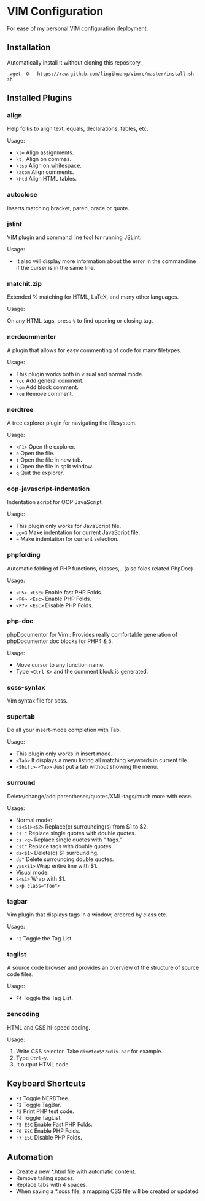 VIM Configuration
==========================
For ease of my personal VIM configuration deployment.

Installation
------------
Automatically install it without cloning this repository.

     wget -O - https://raw.github.com/lingihuang/vimrc/master/install.sh | sh

Installed Plugins
------------------
### align
Help folks to align text, equals, declarations, tables, etc.

Usage:

* ``\t=`` Align assignments.
* ``\t,`` Align on commas.
* ``\tsp`` Align on whitespace.
* ``\acom`` Align comments.
* ``\Htd`` Align HTML tables.

### autoclose
Inserts matching bracket, paren, brace or quote.

### jslint
VIM plugin and command line tool for running JSLint.

Usage:

* It also will display more information about the error in the commandline if the curser is in the same line.

### matchit.zip
Extended % matching for HTML, LaTeX, and many other languages.

Usage:

On any HTML tags, press ``%`` to find opening or closing tag.

### nerdcommenter
A plugin that allows for easy commenting of code for many filetypes.

Usage:

* This plugin works both in visual and normal mode.
* ``\cc``  Add general comment.
* ``\cm``  Add block comment.   
* ``\cu``  Remove comment.

### nerdtree
A tree explorer plugin for navigating the filesystem.

Usage:

* ``<F1>`` Open the explorer.
* ``o`` Open the file.
* ``t`` Open the file in new tab.
* ``i`` Open the file in split window.
* ``q`` Quit the explorer.

### oop-javascript-indentation
Indentation script for OOP JavaScript.

Usage: 

* This plugin only works for JavaScript file.
* ``gg=G`` Make indentation for current JavaScript file.
* ``=`` Make indentation for current selection.

### phpfolding
Automatic folding of PHP functions, classes,.. (also folds related PhpDoc) 

Usage:

* ```<F5> <Esc>``` Enable fast PHP Folds.
* ```<F6> <Esc>``` Enable PHP Folds.
* ```<F7> <Esc>``` Disable PHP Folds. 

### php-doc
phpDocumentor for Vim : Provides really comfortable generation of phpDocumentor doc blocks for PHP4 & 5. 

Usage:

* Move cursor to any function name.
* Type ```<Ctrl-K>``` and the comment block is generated.

### scss-syntax
Vim syntax file for scss.

### supertab
Do all your insert-mode completion with Tab.

Usage:

* This plugin only works in insert mode.
* ```<Tab>``` It displays a menu listing all matching keywords in current file.
* ```<Shift>-<Tab>``` Just put a tab without showing the menu.

### surround
Delete/change/add parentheses/quotes/XML-tags/much more with ease.

Usage:

* Normal mode:
 * ``cs<$1><$2>`` Replace(c) surrounding(s) from $1 to $2. 
  * ``cs'"`` Replace single quotes with double quotes. 
  * ``cs'<q>`` Replace single quotes with <q/> tags.
  * ``cst"`` Replace tags with double quotes.
 * ``ds<$1>`` Delete(d) $1 surrounding.
  * ``ds"`` Delete surrounding double quotes.
 * ``yss<$1>`` Wrap entire line with $1.
* Visual mode:
 * ``S<$1>`` Wrap with $1.
  * ``S<p class="foo">`` 

### tagbar
Vim plugin that displays tags in a window, ordered by class etc.

Usage:

* ``F2`` Toggle the Tag List.

### taglist
A source code browser and provides an overview of the structure of source code files.

Usage:

* ``F4`` Toggle the Tag List.

### zencoding
HTML and CSS hi-speed coding.

Usage:

1. Write CSS selector. Take ```div#foo$*2>div.bar``` for example.
1. Type ```Ctrl-y```.
1. It output HTML code.

Keyboard Shortcuts
------------------
* ```F1``` Toggle NERDTree.
* ```F2``` Toggle TagBar.
* ```F3``` Print PHP test code.
* ```F4``` Toggle TagList.
* ```F5 ESC``` Enable Fast PHP Folds.
* ```F6 ESC``` Enable PHP Folds.
* ```F7 ESC``` Disable PHP Folds.

Automation
----------
* Create a new *.html file with automatic content.
* Remove tailing spaces.
* Replace tabs with 4 spaces.
* When saving a *.scss file, a mapping CSS file will be created or updated.
